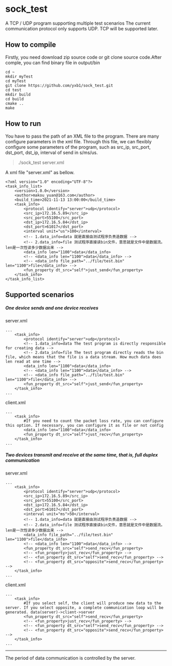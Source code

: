 # sock_test
A TCP / UDP program supporting multiple test scenarios
The current communication protocol only supports UDP. TCP will be supported later.

## How to compile
Firstly, you need download zip source code or git clone source code.After comple, you can find binary file in output/bin
```
cd ~
mkdir myTest
cd myTest
git clone https://github.com/yxb1/sock_test.git
cd test
mkdir build
cd build
cmake ..
make
```
## How to run
You have to pass the path of an XML file to the program. There are many configure parameters in the xml file. Through this file, we can flexibly configure some parameters of the program, such as src_ip, src_port, dst_port, dst_ip, interval of send in s/ms/us.
> ./sock_test server.xml

A xml file "server.xml" as bellow.
```
<?xml version="1.0" encoding="UTF-8"?>
<task_info_list>
	<version>1.0.0</version>
	<author>makou_yuan@163.com</author>
	<build_time>2021-11-13 13:00:00</build_time>
	<task_info>
		<protocol identify="server">udp</protocol>
		<src_ip>172.16.5.89</src_ip>
		<src_port>55100</src_port>
		<dst_ip>172.16.5.84</dst_ip>
		<dst_port>61017</dst_port>
		<interval unit="us">100</interval>
		<!-- 1.data_info=data 就是直接由测试程序负责造数据 -->
		<!-- 2.data_info=file 测试程序直接读bin文件，意思就是文件中是数据流。len是一次性读多少数据出来 -->
		<data_info len="1100">data</data_info>
		<!-- <data_info len="1100">data</data_info> -->
		<!-- <data_info file_path="../file/test.bin" len="1100">file</data_info> -->
		<fun_property dt_src="self">just_send</fun_property>
	</task_info>
</task_info_list>
```

## Supported scenarios
##### One device sends and one device receives
server.xml
```
...
	<task_info>
		<protocol identify="server">udp</protocol>
		<!-- 1.data_info=data The test program is directly responsible for creating data -->
		<!-- 2.data_info=file The test program directly reads the bin file, which means that the file is a data stream. How much data does len read at one time -->
		<data_info len="1100">data</data_info>
		<!-- <data_info len="1100">data</data_info> -->
		<!-- <data_info file_path="../file/test.bin" len="1100">file</data_info> -->
		<fun_property dt_src="self">just_send</fun_property>
	</task_info>
...
```
client.xml
```
...
	<task_info>
	    #If you need to count the packet loss rate, you can configure this option. If necessary, you can configure it as file or not config
		<data_info len="1100">data</data_info>
		<fun_property dt_src="self">just_recv</fun_property>
	</task_info>
...
```
##### Two devices transmit and receive at the same time, that is, full duplex communication
server.xml
```
...
	<task_info>
		<protocol identify="server">udp</protocol>
		<src_ip>172.16.5.89</src_ip>
		<src_port>55100</src_port>
		<dst_ip>172.16.5.84</dst_ip>
		<dst_port>61017</dst_port>
		<interval unit="ms">50</interval>
		<!-- 1.data_info=data 就是直接由测试程序负责造数据 -->
		<!-- 2.data_info=file 测试程序直接读bin文件，意思就是文件中是数据流。len是一次性读多少数据出来 -->
		<data_info file_path="../file/test.bin" len="1100">file</data_info>
		<!-- <data_info len="1100">data</data_info> -->
		<fun_property dt_src="self">send_recv</fun_property>
		<!-- <fun_property>just_recv</fun_property> -->
		<!-- <fun_property dt_src="self">send_recv</fun_property> -->
		<!-- <fun_property dt_src="opposite">send_recv</fun_property> -->
	</task_info>
...
```
client.xml
```
...
	<task_info>
	    #If you select self, the client will produce new data to the server. If you select opposite, a complete communication loop will be generated. data(server)->client->server
		<fun_property dt_src="self">send_recv</fun_property>
		<!-- <fun_property>just_recv</fun_property> -->
		<!-- <fun_property dt_src="self">send_recv</fun_property> -->
		<!-- <fun_property dt_src="opposite">send_recv</fun_property> -->
	</task_info>
...
```

---
The period of data communication is controlled by the server.

